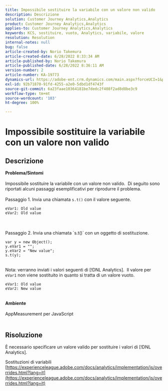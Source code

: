 ```yaml
---
title: Impossibile sostituire la variabile con un valore non valido
description: Descrizione
solution: Customer Journey Analytics,Analytics
product: Customer Journey Analytics,Analytics
applies-to: Customer Journey Analytics,Analytics
keywords: KCS, sostituire, vuoto, Analytics, variabile, valore
resolution: Resolution
internal-notes: null
bug: false
article-created-by: Norio Takemura
article-created-date: 6/28/2022 8:33:34 AM
article-published-by: Norio Takemura
article-published-date: 6/28/2022 8:36:11 AM
version-number: 2
article-number: KA-19773
dynamics-url: https://adobe-ent.crm.dynamics.com/main.aspx?forceUCI=1&pagetype=entityrecord&etn=knowledgearticle&id=620200fd-bcf6-ec11-bb3d-000d3a5b0bd2
exl-id: 92b71870-91fd-4255-a2e0-5dbd1df4743f
source-git-commit: 6a23faae10364181be7dedc2f408f2ad8d8be3c9
workflow-type: tm+mt
source-wordcount: '103'
ht-degree: 100%

---
```


# Impossibile sostituire la variabile con un valore non valido

## Descrizione

<b>Problema/Sintomi</b><br><br>Impossibile sostituire la variabile con un valore non valido.  Di seguito sono riportati alcuni passaggi esemplificativi per riprodurre il problema.
<br>
<br>Passaggio 1. Invia una chiamata `s.t()` con il valore seguente.

```
eVar1: Old value
eVar2: Old value
```

<br>
<br>Passaggio 2. Invia una chiamata `s.t()` con un oggetto di sostituzione.

```
var y = new Object();
y.eVar1 = "";
y.eVar2 = "New value";
s.t(y);
```

<br>Nota: verranno inviati i valori seguenti di [!DNL Analytics].  Il valore per `eVar1` non viene sostituito in quanto si tratta di un valore vuoto.

```
eVar1: Old value
eVar2: New value
```

<br>
<b>Ambiente</b><br><br>AppMeasurement per JavaScript
<br> 

## Risoluzione


È necessario specificare un valore valido per sostituire i valori di [!DNL Analytics].

Sostituzioni di variabili
[https://experienceleague.adobe.com/docs/analytics/implementation/js/overrides.html?lang=it](https://experienceleague.adobe.com/docs/analytics/implementation/js/overrides.html?lang=it)
